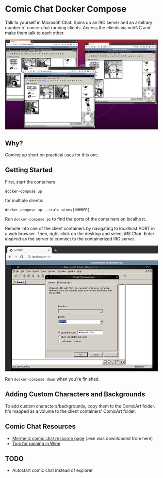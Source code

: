 # Comic Chat Docker Compose

Talk to yourself in Microsoft Chat. Spins up an IRC server and an arbitrary number of comic-chat running clients. Access the clients via noVNC and make them talk to each other.

![Screenshot](screenshot.png)

## Why?

Coming up short on practical uses for this one.

## Getting Started

First, start the containers

```
docker-compose up
```

for multiple clients:

```
docker-compose up --scale wine=[NUMBER]
```

Run `docker-compose ps` to find the ports of the containers on localhost.

Remote into one of the client containers by navigating to localhost:PORT in a web browser. Then, right-click on the desktop and select *MS Chat*. Enter *inspircd* as the server to connect to the containerized IRC server. 

![Connection window screenshot](connection-setting-screenshot.png)

Run `docker-compose down` when you're finished.

## Adding Custom Characters and Backgrounds

To add custom characters/backgrounds, copy them to the ComicArt folder. It's mapped as a volume to the client containers' ComicArt folder. 


## Comic Chat Resources

- [Mermeliz comic chat resource page](http://mermeliz.com/index.htm) (.exe was downloaded from here)
- [Tips for running in Wine](http://microsoftchat.blogspot.com/2018/01/successful-installation-of-microsoft.html)

## TODO

- Autostart comic chat instead of explorer

